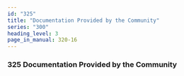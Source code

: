 ```yaml
---
id: "325"
title: "Documentation Provided by the Community"
series: "300"
heading_level: 3
page_in_manual: 320-16
---
```


### 325 Documentation Provided by the Community